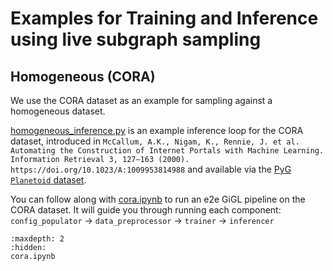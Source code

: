 # Examples for Training and Inference using live subgraph sampling

## Homogeneous (CORA)

We use the CORA dataset as an example for sampling against a homogeneous dataset.

[homogeneous_inference.py](./homogeneous_inference.py) is an example inference loop for the CORA dataset, introduced in
`McCallum, A.K., Nigam, K., Rennie, J. et al. Automating the Construction of Internet Portals with Machine Learning. Information Retrieval 3, 127–163 (2000). https://doi.org/10.1023/A:1009953814988`
and available via the
[PyG `Planetoid` dataset](https://pytorch-geometric.readthedocs.io/en/2.5.2/generated/torch_geometric.datasets.Planetoid.html#torch_geometric.datasets.Planetoid).

You can follow along with [cora.ipynb](./cora.ipynb) to run an e2e GiGL pipeline on the CORA dataset. It will guide you
through running each component: `config_populator` -> `data_preprocessor` -> `trainer` -> `inferencer`

```{toctree}
:maxdepth: 2
:hidden:
cora.ipynb
```
